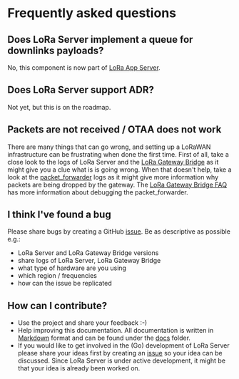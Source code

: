 # Frequently asked questions

## Does LoRa Server implement a queue for downlinks payloads?

No, this component is now part of [LoRa App Server](http://docs.loraserver.io/lora-app-server/).

## Does LoRa Server support ADR?

Not yet, but this is on the roadmap.

## Packets are not received / OTAA does not work

There are many things that can go wrong, and setting up a LoRaWAN
infrastructure can be frustrating when done the first time. First of all,
take a close look to the logs of LoRa Server and the [LoRa Gateway Bridge](http://docs.loraserver.io/lora-gateway-bridge/)
as it might give you a clue what is is going wrong. When that doesn't help,
take a look at the [packet_forwarder](https://github.com/Lora-net/packet_forwarder)
logs as it might give more information why packets are being dropped by the
gateway. The [LoRa Gateway Bridge FAQ](http://docs.loraserver.io/lora-gateway-bridge/frequently-asked-questions/)
has more information about debugging the packet_forwarder.

## I think I've found a bug

Please share bugs by creating a GitHub [issue](https://github.com/brocaar/loraserver/issues).
Be as descriptive as possible e.g.:

* LoRa Server and LoRa Gateway Bridge versions
* share logs of LoRa Server, LoRa Gateway Bridge
* what type of hardware are you using
* which region / frequencies
* how can the issue be replicated

## How can I contribute?

* Use the project and share your feedback :-)
* Help improving this documentation. All documentation is written in
  [Markdown](https://daringfireball.net/projects/markdown/syntax) format
  and can be found under the [docs](https://github.com/brocaar/loraserver/tree/master/docs)
  folder.
* If you would like to get involved in the (Go) development of LoRa Server please 
  share your ideas first by creating an [issue](https://github.com/brocaar/loraserver/issues)
  so your idea can be discussed. Since LoRa Server is under active development,
  it might be that your idea is already been worked on. 

